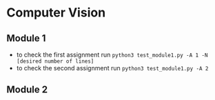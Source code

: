 # Computer Vision

## Module 1
* to check the first assignment run `python3 test_module1.py -A 1 -N [desired number of lines]`
* to check the second assignment run `python3 test_module1.py -A 2`

## Module 2
